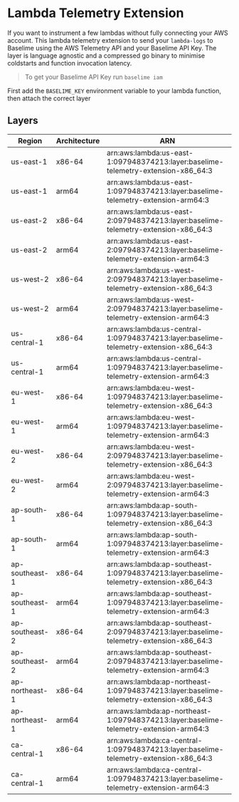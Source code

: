 # Lambda Telemetry Extension

If you want to instrument a few lambdas without fully connecting your AWS account. This lambda telemetry extension to send your `lambda-logs` to Baselime using the AWS Telemetry API and your Baselime API Key. The layer is language agnostic and a compressed go binary to minimise coldstarts and function invocation latency.

> To get your Baselime API Key run `baselime iam`

First add the `BASELIME_KEY` environment variable to your lambda function, then attach the correct layer


## Layers

| Region | Architecture | ARN |
| ---- | ---- | ----- |
| us-east-1 | x86-64 | arn:aws:lambda:us-east-1:097948374213:layer:baselime-telemetry-extension-x86_64:3 |
| us-east-1 | arm64 | arn:aws:lambda:us-east-1:097948374213:layer:baselime-telemetry-extension-arm64:3 |
| us-east-2 | x86-64 | arn:aws:lambda:us-east-2:097948374213:layer:baselime-telemetry-extension-x86_64:3 |
| us-east-2 | arm64 | arn:aws:lambda:us-east-2:097948374213:layer:baselime-telemetry-extension-arm64:3 |
| us-west-2 | x86-64 | arn:aws:lambda:us-west-2:097948374213:layer:baselime-telemetry-extension-x86_64:3 |
| us-west-2 | arm64 | arn:aws:lambda:us-west-2:097948374213:layer:baselime-telemetry-extension-arm64:3 |
| us-central-1 | x86-64 | arn:aws:lambda:us-central-1:097948374213:layer:baselime-telemetry-extension-x86_64:3 |
| us-central-1 | arm64 | arn:aws:lambda:us-central-1:097948374213:layer:baselime-telemetry-extension-arm64:3 |
| eu-west-1 | x86-64 | arn:aws:lambda:eu-west-1:097948374213:layer:baselime-telemetry-extension-x86_64:3 |
| eu-west-1 | arm64 | arn:aws:lambda:eu-west-1:097948374213:layer:baselime-telemetry-extension-arm64:3 |
| eu-west-2 | x86-64 | arn:aws:lambda:eu-west-2:097948374213:layer:baselime-telemetry-extension-x86_64:3 |
| eu-west-2 | arm64 | arn:aws:lambda:eu-west-2:097948374213:layer:baselime-telemetry-extension-arm64:3 |
| ap-south-1 | x86-64 | arn:aws:lambda:ap-south-1:097948374213:layer:baselime-telemetry-extension-x86_64:3 |
| ap-south-1 | arm64 | arn:aws:lambda:ap-south-1:097948374213:layer:baselime-telemetry-extension-arm64:3 |
| ap-southeast-1 | x86-64 | arn:aws:lambda:ap-southeast-1:097948374213:layer:baselime-telemetry-extension-x86_64:3 |
| ap-southeast-1 | arm64 | arn:aws:lambda:ap-southeast-1:097948374213:layer:baselime-telemetry-extension-arm64:3 |
| ap-southeast-2 | x86-64 | arn:aws:lambda:ap-southeast-2:097948374213:layer:baselime-telemetry-extension-x86_64:3 |
| ap-southeast-2 | arm64 | arn:aws:lambda:ap-southeast-2:097948374213:layer:baselime-telemetry-extension-arm64:3 |
| ap-northeast-1 | x86-64 | arn:aws:lambda:ap-northeast-1:097948374213:layer:baselime-telemetry-extension-x86_64:3 |
| ap-northeast-1 | arm64 | arn:aws:lambda:ap-northeast-1:097948374213:layer:baselime-telemetry-extension-arm64:3 |
| ca-central-1 | x86-64 | arn:aws:lambda:ca-central-1:097948374213:layer:baselime-telemetry-extension-x86_64:3 |
| ca-central-1 | arm64 | arn:aws:lambda:ca-central-1:097948374213:layer:baselime-telemetry-extension-arm64:3 |

